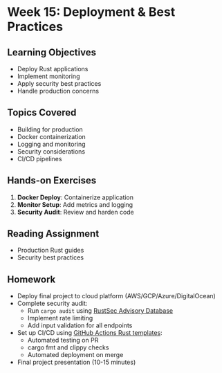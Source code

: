 # Week 15: Deployment & Best Practices

## Learning Objectives

- Deploy Rust applications
- Implement monitoring
- Apply security best practices
- Handle production concerns

## Topics Covered

- Building for production
- Docker containerization
- Logging and monitoring
- Security considerations
- CI/CD pipelines

## Hands-on Exercises

1. **Docker Deploy**: Containerize application
2. **Monitor Setup**: Add metrics and logging
3. **Security Audit**: Review and harden code

## Reading Assignment

- Production Rust guides
- Security best practices

## Homework

- Deploy final project to cloud platform (AWS/GCP/Azure/DigitalOcean)
- Complete security audit:
  - Run `cargo audit` using [RustSec Advisory Database](https://rustsec.org/)
  - Implement rate limiting
  - Add input validation for all endpoints
- Set up CI/CD using [GitHub Actions Rust templates](https://github.com/actions-rs):
  - Automated testing on PR
  - cargo fmt and clippy checks
  - Automated deployment on merge
- Final project presentation (10-15 minutes)
